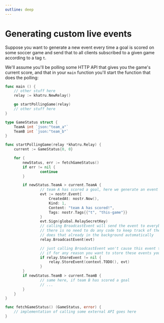 ```yaml
---
outline: deep
---
```


# Generating custom live events

Suppose you want to generate a new event every time a goal is scored on some soccer game and send that to all clients subscribed to a given game according to a tag `t`.

We'll assume you'll be polling some HTTP API that gives you the game's current score, and that in your `main` function you'll start the function that does the polling:

```go
func main () {
	// other stuff here
	relay := khatru.NewRelay()

	go startPollingGame(relay)
	// other stuff here
}

type GameStatus struct {
	TeamA int `json:"team_a"`
	TeamB int `json:"team_b"`
}

func startPollingGame(relay *khatru.Relay) {
	current := GameStatus{0, 0}

	for {
		newStatus, err := fetchGameStatus()
		if err != nil {
				continue
		}

		if newStatus.TeamA > current.TeamA {
				// team A has scored a goal, here we generate an event
				evt := nostr.Event{
					CreatedAt: nostr.Now(),
					Kind: 1,
					Content: "team A has scored!",
					Tags: nostr.Tags{{"t", "this-game"}}
				}
				evt.Sign(global.RelaySecretKey)
				// calling BroadcastEvent will send the event to everybody who has been listening for tag "t=[this-game]"
				// there is no need to do any code to keep track of these clients or who is listening to what, khatru
				// does that already in the background automatically
				relay.BroadcastEvent(evt)

				// just calling BroadcastEvent won't cause this event to be be stored,
				// if for any reason you want to store these events you must call the store function manually
				if relay.StoreEvent != nil {
					relay.StoreEvent(context.TODO(), evt)
				}
		}
		if newStatus.TeamB > current.TeamB {
				// same here, if team B has scored a goal
				// ...
		}
	}
}

func fetchGameStatus() (GameStatus, error) {
	// implementation of calling some external API goes here
}
